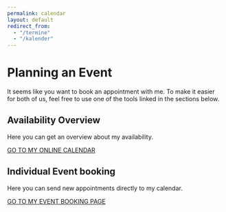 ```yaml
---
permalink: calendar
layout: default
redirect_from:
  - "/termine"
  - "/kalender"
---
```


# Planning an Event

It seems like you want to book an appointment with me. To make it easier for both of us, feel free to use one of the tools linked in the sections below.

## Availability Overview

Here you can get an overview about my availability.

[GO TO MY ONLINE CALENDAR](https://outlook.office365.com/calendar/published/5c464b54af584a5f87e665e267abc7db@janbrodda.de/6b9561cb33b145f090ebd3a58237084d12570829848561476734/calendar.html)

## Individual Event booking

Here you can send new appointments directly to my calendar.

[GO TO MY EVENT BOOKING PAGE](https://outlook.office.com/bookwithme/user/5c464b54af584a5f87e665e267abc7db@janbrodda.de?anonymous&ep=plink)
